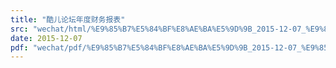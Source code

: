 ```yaml
---
title: "酷儿论坛年度财务报表"
src: "wechat/html/%E9%85%B7%E5%84%BF%E8%AE%BA%E5%9D%9B_2015-12-07_%E9%85%B7%E5%84%BF%E8%AE%BA%E5%9D%9B%E5%B9%B4%E5%BA%A6%E8%B4%A2%E5%8A%A1%E6%8A%A5%E8%A1%A8.html"
date: 2015-12-07
pdf: "wechat/pdf/%E9%85%B7%E5%84%BF%E8%AE%BA%E5%9D%9B_2015-12-07_%E9%85%B7%E5%84%BF%E8%AE%BA%E5%9D%9B%E5%B9%B4%E5%BA%A6%E8%B4%A2%E5%8A%A1%E6%8A%A5%E8%A1%A8.pdf"
---
```

